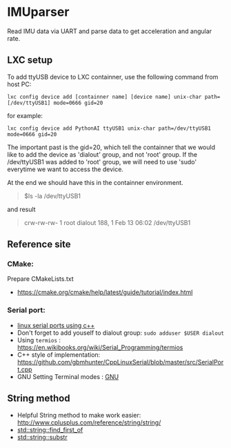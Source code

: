 # IMUparser
Read IMU data via UART and parse data to get acceleration and angular rate.

## LXC setup
To add ttyUSB device to LXC containner, use the following command from host PC:

`lxc config device add [containner name] [device name] unix-char path=[/dev/ttyUSB1] mode=0666 gid=20`

for example:

`lxc config device add PythonAI ttyUSB1 unix-char path=/dev/ttyUSB1 mode=0666 gid=20`

The important past is the gid=20, which tell the containner that we would like to add
the device as 'dialout' group, and not 'root' group. If the /dev/ttyUSB1 was added
to 'root' group, we will need to use 'sudo' everytime we want to access the device.

At the end we should have this in the containner environment.
> $ls -la /dev/ttyUSB1

and result

> crw-rw-rw- 1 root dialout 188, 1 Feb 13 06:02 /dev/ttyUSB1

## Reference site
### CMake:
Prepare CMakeLists.txt
- https://cmake.org/cmake/help/latest/guide/tutorial/index.html

### Serial port:
- [linux serial ports using c++](https://blog.mbedded.ninja/programming/operating-systems/linux/linux-serial-ports-using-c-cpp/)
- Don't forget to add youself to dialout group: `sudo adduser $USER dialout`
- Using `termios` : https://en.wikibooks.org/wiki/Serial_Programming/termios
- C++ style of implementation: https://github.com/gbmhunter/CppLinuxSerial/blob/master/src/SerialPort.cpp
- GNU Setting Terminal modes : [GNU](http://www.gnu.org/software/libc/manual/html_node/Terminal-Modes.html)

## String method
- Helpful String method to make work easier: http://www.cplusplus.com/reference/string/string/
- [std::string::find_first_of](http://www.cplusplus.com/reference/string/string/find_first_of/)
- [std::string::substr](http://www.cplusplus.com/reference/string/string/substr/)
